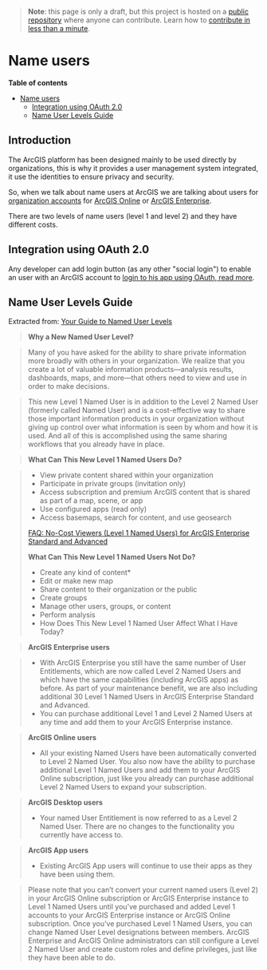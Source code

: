> **Note**: this page is only a draft, but this project is hosted on a [public repository](https://github.com/hhkaos/awesome-arcgis) where anyone can contribute. Learn how to [contribute in less than a minute](https://github.com/hhkaos/awesome-arcgis/blob/master/CONTRIBUTING.md#contributions).

# Name users

<!-- START doctoc generated TOC please keep comment here to allow auto update -->
<!-- DON'T EDIT THIS SECTION, INSTEAD RE-RUN doctoc TO UPDATE -->
**Table of contents**

- [Name users](#name-users)
  - [Integration using OAuth 2.0](#integration-using-oauth-20)
  - [Name User Levels Guide](#name-user-levels-guide)

<!-- END doctoc generated TOC please keep comment here to allow auto update -->

## Introduction

The ArcGIS platform has been designed mainly to be used directly by organizations, this is why it provides a user management system integrated, it use the identities to ensure privacy and security.

So, when we talk about name users at ArcGIS we are talking about users for [organization accounts](../account-types/README.md) for [ArcGIS Online](../products/arcgis-online/README.md) or [ArcGIS Enterprise](../products/arcgis-enterprise/README.md).

There are two levels of name users (level 1 and level 2) and they have different costs.

## Integration using OAuth 2.0

Any developer can add login button (as any other "social login") to enable an user with an ArcGIS account to [login to his app using OAuth, read more](https://github.com/esri-es/arcgis-oauth-samples).

## Name User Levels Guide

Extracted from: [Your Guide to Named User Levels
](https://blogs.esri.com/esri/arcgis/2016/12/20/your-guide-to-named-user-levels/)

> **Why a New Named User Level?**

> Many of you have asked for the ability to share private information more broadly with others in your organization. We realize that you create a lot of valuable information products—analysis results, dashboards, maps, and more—that others need to view and use in order to make decisions.

> This new Level 1 Named User is in addition to the Level 2 Named User (formerly called Named User) and is a cost-effective way to share those important information products in your organization without giving up control over what information is seen by whom and how it is used. And all of this is accomplished using the same sharing workflows that you already have in place.

> **What Can This New Level 1 Named Users Do?**

> * View private content shared within your organization
> * Participate in private groups (invitation only)
> * Access subscription and premium ArcGIS content that is shared as part of a map, scene, or app
> * Use configured apps (read only)
> * Access basemaps, search for content, and use geosearch
>
> [FAQ: No-Cost Viewers (Level 1 Named Users) for ArcGIS Enterprise Standard and Advanced](https://blogs.esri.com/esri/arcgis/2018/01/10/no-cost-viewers-level-1-named-users-for-arcgis-enterprise-standard-and-advanced-faq/)
>
> **What Can This New Level 1 Named Users Not Do?**
> * Create any kind of content*
> * Edit or make new map
> * Share content to their organization or the public
> * Create groups
> * Manage other users, groups, or content
> * Perform analysis
> * How Does This New Level 1 Named User Affect What I Have Today?

> **ArcGIS Enterprise users**

> * With ArcGIS Enterprise you still have the same number of User Entitlements, which are now called Level 2 Named Users and which have the same capabilities (including ArcGIS apps) as before. As part of your maintenance benefit, we are also including additional 30 Level 1 Named Users in ArcGIS Enterprise Standard and Advanced.
> * You can purchase additional Level 1 and Level 2 Named Users at any time and add them to your ArcGIS Enterprise instance.

> **ArcGIS Online users**
> * All your existing Named Users have been automatically converted to Level 2 Named User. You also now have the ability to purchase additional Level 1 Named Users and add them to your ArcGIS Online subscription, just like you already can purchase additional Level 2 Named Users to expand your subscription.

> **ArcGIS Desktop users**
> * Your named User Entitlement is now referred to as a Level 2 Named User. There are no changes to the functionality you currently have access to.

> **ArcGIS App users**
> * Existing ArcGIS App users will continue to use their apps as they have been using them.

> Please note that you can’t convert your current named users (Level 2) in your ArcGIS Online subscription or ArcGIS Enterprise instance to Level 1 Named Users until you’ve purchased and added Level 1 accounts to your ArcGIS Enterprise instance or ArcGIS Online subscription. Once you’ve purchased Level 1 Named Users, you can change Named User Level designations between members. ArcGIS Enterprise and ArcGIS Online administrators can still configure a Level 2 Named User and create custom roles and define privileges, just like they have been able to do.

